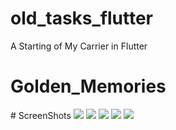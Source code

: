 # old_tasks_flutter

A Starting of My Carrier in Flutter

# Golden_Memories

<p>
# ScreenShots
  <img src="https://github.com/user-attachments/assets/b06302c0-bf54-460b-8508-bf911447e2ba"  />
<img src="https://github.com/user-attachments/assets/f3280dfb-91f5-4c59-a988-4a0d8c33e46c"  />
<img src="https://github.com/user-attachments/assets/155437b5-8d54-4468-bf6f-007e67196bd5"  />
<img src="https://github.com/user-attachments/assets/374bd21e-33e2-4900-9abc-d5028cec0ae4"  />
  <img src="https://github.com/user-attachments/assets/c958b90a-fb85-41f3-817f-4c9fc9472f88"  />
</p>
